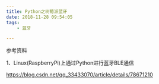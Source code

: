 ```yaml
---
title: Python之树莓派蓝牙
date: 2018-11-28 09:54:05
tags:
	- 蓝牙

---
```






参考资料

1、Linux(RaspberryPi)上通过Python进行蓝牙BLE通信

https://blog.csdn.net/qq_33433070/article/details/78671210